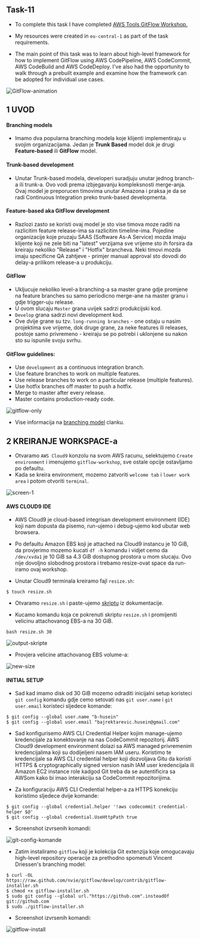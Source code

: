 ## Task-11

- To complete this task I have completed [AWS Tools GitFlow Workshop.](https://catalog.us-east-1.prod.workshops.aws/workshops/484a7839-1887-43e8-a541-a8c014cd5b18/en-US)

- My resources were created in `eu-central-1` as part of the task requirements.

- The main point of this task was to learn about high-level framework for how to implement GitFlow using AWS CodePipeline, AWS CodeCommit, AWS CodeBuild and AWS CodeDeploy. I've also had the opportunity to walk through a prebuilt example and examine how the framework can be adopted for individual use cases. 

![GitFlow-animation](/Task-11/img/gitflow-workshop.gif)

## 1 UVOD

#### Branching models

- Imamo dva popularna branching modela koje klijenti implementiraju u svojim organizacijama. Jedan je **Trunk Based** model dok je drugi **Feature-based** ili **GitFlow** model. 

#### Trunk-based development

- Unutar Trunk-based modela, developeri suradjuju unutar jednog branch-a ili trunk-a. Ovo vodi prema izbjegavanju kompleksnosti merge-anja. Ovaj model je preporucen timovima unutar Amazona i praksa je da se radi Continuous Integration preko trunk-based developmenta.

#### Feature-based aka GitFlow development

- Razlozi zasto se koristi ovaj model je sto vise timova moze raditi na razlicitim feature release-ima sa razlicitim timeline-ima. Pojedine organizacije koje pruzaju SAAS (Software As-A Service) mozda imaju klijente koji ne zele biti na "latest" verzijama sve vrijeme sto ih forsira da kreiraju nekoliko "Release" i "Hotfix" brancheva. Neki timovi mozda imaju specificne QA zahtjeve - primjer manual approval sto dovodi do delay-a prilikom release-a u produkciju.

#### GitFlow

- Ukljucuje nekoliko level-a branching-a sa master grane gdje promjene na feature branches su samo periodicno merge-ane na master granu i gdje trigger-uju release.
- U ovom slucaju `Master` grana uvijek sadrzi produkcijski kod.
- `Develop` grana sadrzi novi development kod.
- Ove dvije grane su tzv. `long-running branches` - one ostaju u nasim projektima sve vrijeme, dok druge grane, za neke features ili releases, postoje samo privremeno - kreiraju se po potrebi i uklonjene su nakon sto su ispunile svoju svrhu. 

#### GitFlow guidelines:

- Use `development` as a continuous integration branch.
- Use feature branches to work on multiple features.
- Use release branches to work on a particular release (multiple features).
- Use hotfix branches off master to push a hotfix.
- Merge to master after every release.
- Master contains production-ready code. 

![gitflow-only](/Task-11/img/gitflow-only.png)

- Vise informacija na [branching model](https://nvie.com/posts/a-successful-git-branching-model/) clanku.

## 2 KREIRANJE WORKSPACE-a

- Otvaramo `AWS Cloud9` konzolu na svom AWS racunu, selektujemo `Create environment` i imenujemo `gitflow-workshop`, sve ostale opcije ostavljamo po defaultu.
- Kada se kreira environment, mozemo zatvoriti `welcome tab` i `lower work area` i potom otvoriti `terminal`.

![screen-1](/Task-11/img/screen-1.PNG)

#### AWS CLOUD9 IDE

- AWS Cloud9 je cloud-based integrisan development environment (IDE) koji nam dopusta da pisemo, run-ujemo i debug-ujemo kod ubutar web browsera.

- Po defaultu Amazon EBS koji je attached na Cloud9 instancu je 10 GiB, da provjerimo mozemo kucati `df -h` komandu i vidjet cemo da `/dev/xvda1` je 10 GiB sa 4.3 GiB dostupnog prostora u mom slucaju. Ovo nije dovoljno slobodnog prostora i trebamo resize-ovat space da run-iramo ovaj workshop.

- Unutar Cloud9 terminala kreiramo fajl `resize.sh`:

```
$ touch resize.sh
```
- Otvaramo `resize.sh` i paste-ujemo [skriptu](https://catalog.us-east-1.prod.workshops.aws/workshops/484a7839-1887-43e8-a541-a8c014cd5b18/en-US/introduction/access-cloud9) iz dokumentacije.

- Kucamo komandu koja ce pokrenuti skriptu `resize.sh` i promijeniti velicinu attachovanog EBS-a na 30 GiB.

```
bash resize.sh 30
```
![output-skripte](/Task-11/img/output-skripte.PNG)

- Provjera velicine attachovanog EBS volume-a:

![new-size](/Task-11/img/30GB.PNG)

#### INITIAL SETUP

- Sad kad imamo disk od 30 GiB mozemo odraditi inicijalni setup koristeci `git config` komandu gdje cemo setovati nas `git user.name` i `git user.email` koristeci sljedece komande:

```
$ git config --global user.name "b-husein"
$ git config --global user.email "bajrektarevic.husein@gmail.com"
```

- Sad konfigurisemo AWS CLI Credential Helper kojim manage-ujemo kredencijale za konektovanje na nas CodeCommit repozitorij. AWS Cloud9 development environment dolazi sa AWS managed privremenim kredencijalima koji su dodijeljeni nasem IAM useru. Koristimo te kredencijale sa AWS CLI credential helper koji dozvoljava Gitu da koristi HTTPS & cryptographically signed version nasih IAM user kredencijala ili Amazon EC2 instance role kadgod Git treba da se autentificira sa AWSom kako bi imao interakciju sa CodeCommit repozitorijima.

- Za konfiguraciju AWS CLI Credential helper-a za HTTPS konekciju koristimo sljedece dvije komande: 

```
$ git config --global credential.helper '!aws codecommit credential-helper $@'
$ git config --global credential.UseHttpPath true
```

- Screenshot izvrsenih komandi: 

![git-config-komande](/Task-11/img/git-config-komande.PNG)

- Zatim instaliramo `gitflow` koji je kolekcija Git extenzija koje omogucavaju high-level repository operacije za prethodno spomenuti Vincent Driessen's branching model:

```
$ curl -OL https://raw.github.com/nvie/gitflow/develop/contrib/gitflow-installer.sh
$ chmod +x gitflow-installer.sh
$ sudo git config --global url."https://github.com".insteadOf git://github.com
$ sudo ./gitflow-installer.sh
```

- Screenshot izvrsenih komandi:

![gitflow-install](/Task-11/img/gitflow-install.PNG)

